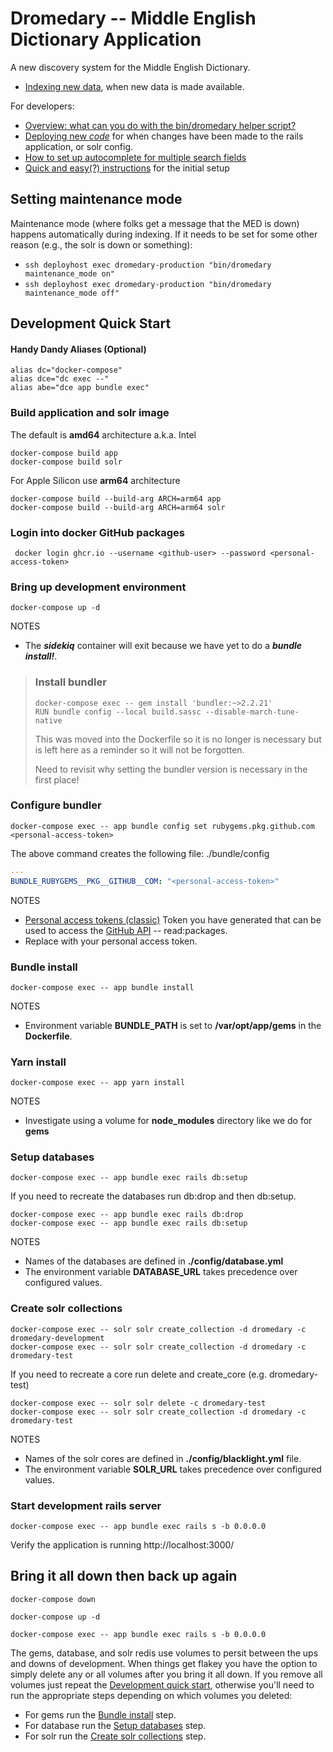 # Dromedary -- Middle English Dictionary Application

A new discovery system for the Middle English Dictionary.

* [Indexing new data](docs/indexing.md), when new data is made available.

For developers:
* [Overview: what can you do with the bin/dromedary helper script?](docs/dromedary_executable.md)
* [Deploying new _code_](docs/deploying.md) for when changes have been made 
to the rails application, or solr config.
* [How to set up autocomplete for multiple search fields](docs/autocomplete_setup.md)
* [Quick and easy(?) instructions](docs/setting_up_dev_environment_on_unix_or_mac.md) for the initial setup

## Setting maintenance mode

Maintenance mode (where folks get a message that the MED is down) happens 
automatically during indexing. If it needs to be set for some other 
reason (e.g., the solr is down or something):

* `ssh deployhost exec dromedary-production "bin/dromedary maintenance_mode on"`
* `ssh deployhost exec dromedary-production "bin/dromedary maintenance_mode off"`


## Development Quick Start
#### Handy Dandy Aliases (Optional)
```shell
alias dc="docker-compose"
alias dce="dc exec --"
alias abe="dce app bundle exec"
```
### Build application and solr image
The default is **amd64** architecture a.k.a. Intel
```shell
docker-compose build app
docker-compose build solr
```
For Apple Silicon use **arm64** architecture
```shell
docker-compose build --build-arg ARCH=arm64 app
docker-compose build --build-arg ARCH=arm64 solr
```
### Login into docker GitHub packages
```shell
 docker login ghcr.io --username <github-user> --password <personal-access-token>
```
### Bring up development environment
```shell
docker-compose up -d
```
NOTES
* The ***sidekiq*** container will exit because we have yet to do a ***bundle install!***.
> ### Install bundler
> ```shell
> docker-compose exec -- gem install 'bundler:~>2.2.21'
> RUN bundle config --local build.sassc --disable-march-tune-native
> ```
> This was moved into the Dockerfile so it is no longer is necessary but is left here as a reminder so it will not be forgotten.
>
> Need to revisit why setting the bundler version is necessary in the first place!
### Configure bundler
```shell
docker-compose exec -- app bundle config set rubygems.pkg.github.com <personal-access-token>
```
The above command creates the following file: ./bundle/config
```yaml
---
BUNDLE_RUBYGEMS__PKG__GITHUB__COM: "<personal-access-token>"
```
NOTES
* [Personal access tokens (classic)](https://github.com/settings/tokens) Token you have generated that can be used to access the [GitHub API](https://docs.github.com/en) -- read:packages.
* Replace <personal-access-token> with your personal access token.

### Bundle install
```shell
docker-compose exec -- app bundle install
```
NOTES
* Environment variable **BUNDLE_PATH** is set to **/var/opt/app/gems** in the **Dockerfile**.
### Yarn install
```shell
docker-compose exec -- app yarn install
```
NOTES
* Investigate using a volume for **node_modules** directory like we do for **gems**
### Setup databases
```shell
docker-compose exec -- app bundle exec rails db:setup
```
If you need to recreate the databases run db:drop and then db:setup.
```shell
docker-compose exec -- app bundle exec rails db:drop
docker-compose exec -- app bundle exec rails db:setup
```
NOTES
* Names of the databases are defined in **./config/database.yml**
* The environment variable **DATABASE_URL** takes precedence over configured values.
### Create solr collections
```shell
docker-compose exec -- solr solr create_collection -d dromedary -c dromedary-development 
docker-compose exec -- solr solr create_collection -d dromedary -c dromedary-test 
```
If you need to recreate a core run delete and create_core (e.g. dromedary-test)
```shell
docker-compose exec -- solr solr delete -c dromedary-test
docker-compose exec -- solr solr create_collection -d dromedary -c dromedary-test 
```
NOTES
* Names of the solr cores are defined in **./config/blacklight.yml** file.
* The environment variable **SOLR_URL** takes precedence over configured values.
### Start development rails server
```shell
docker-compose exec -- app bundle exec rails s -b 0.0.0.0
```
Verify the application is running http://localhost:3000/
## Bring it all down then back up again
```shell
docker-compose down
```
```shell
docker-compose up -d
```
```shell
docker-compose exec -- app bundle exec rails s -b 0.0.0.0
```
The gems, database, and solr redis use volumes to persit between the ups and downs of development.
When things get flakey you have the option to simply delete any or all volumes after you bring it all down.
If you remove all volumes just repeat the [Development quick start](#development-quick-start), otherwise
you'll need to run the appropriate steps depending on which volumes you deleted:
* For gems run the [Bundle install](#bundle-install) step.
* For database run the [Setup databases](#setup-databases) step.
* For solr run the [Create solr collections](#create-solr-collections) step.
